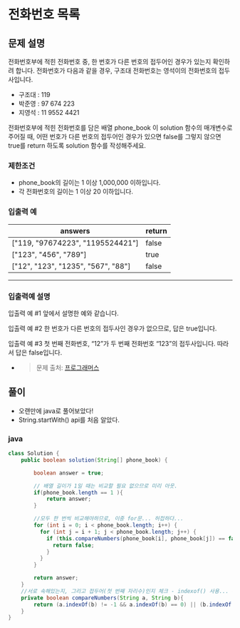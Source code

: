 # **전화번호 목록**

## **문제 설명**

전화번호부에 적힌 전화번호 중, 한 번호가 다른 번호의 접두어인 경우가 있는지 확인하려 합니다.
전화번호가 다음과 같을 경우, 구조대 전화번호는 영석이의 전화번호의 접두사입니다.

- 구조대 : 119
- 박준영 : 97 674 223
- 지영석 : 11 9552 4421

전화번호부에 적힌 전화번호를 담은 배열 phone_book 이 solution 함수의 매개변수로 주어질 때, 어떤 번호가 다른 번호의 접두어인 경우가 있으면 false를 그렇지 않으면 true를 return 하도록 solution 함수를 작성해주세요.

### **제한조건**

- phone_book의 길이는 1 이상 1,000,000 이하입니다.
- 각 전화번호의 길이는 1 이상 20 이하입니다.

### **입출력 예**

| answers                            | return |
| ---------------------------------- | ------ |
| ["119, "97674223", "1195524421"]   | false  |
| ["123", "456", "789"]              | true   |
| ["12", "123", "1235", "567", "88"] | false  |

---

### **입출력예 설명**

입출력 예 #1
앞에서 설명한 예와 같습니다.

입출력 예 #2
한 번호가 다른 번호의 접두사인 경우가 없으므로, 답은 true입니다.

입출력 예 #3
첫 번째 전화번호, “12”가 두 번째 전화번호 “123”의 접두사입니다. 따라서 답은 false입니다.

- > 문제 출처: [프로그래머스](https://programmers.co.kr/learn/courses/30/lessons/42577)

## **풀이**

- 오랜만에 java로 풀어보았다!
- String.startWith() api를 처음 알았다.

### **java**

```java
class Solution {
    public boolean solution(String[] phone_book) {

        boolean answer = true;

        // 배열 길이가 1일 때는 비교할 필요 없으므로 미리 아웃.
        if(phone_book.length == 1 ){
            return answer;
        }

        //모두 한 번씩 비교해야하므로, 이중 for문... 허접하다...
        for (int i = 0; i < phone_book.length; i++) {
          for (int j = i + 1; j < phone_book.length; j++) {
            if (this.compareNumbers(phone_book[i], phone_book[j]) == false) {
              return false;
            }
          }
        }

        return answer;
    }
    //서로 속해있는지, 그리고 접두어(첫 번째 자리수)인지 체크 - indexof() 사용... 혹자는 startWith() 사용.
    private boolean compareNumbers(String a, String b){
        return (a.indexOf(b) != -1 && a.indexOf(b) == 0) || (b.indexOf(a) != -1 && b.indexOf(a) == 0) ? false : true;
    }
}

```
